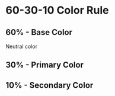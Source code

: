 # 60-30-10 Color Rule

## 60% - Base Color

Neutral color

## 30% - Primary Color

## 10% - Secondary Color
